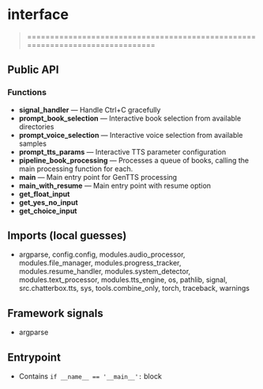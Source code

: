 # interface

> ==============================================================================

## Public API


### Functions
- **signal_handler** — Handle Ctrl+C gracefully
- **prompt_book_selection** — Interactive book selection from available directories
- **prompt_voice_selection** — Interactive voice selection from available samples
- **prompt_tts_params** — Interactive TTS parameter configuration
- **pipeline_book_processing** — Processes a queue of books, calling the main processing function for each.
- **main** — Main entry point for GenTTS processing
- **main_with_resume** — Main entry point with resume option
- **get_float_input**
- **get_yes_no_input**
- **get_choice_input**

## Imports (local guesses)
- argparse, config.config, modules.audio_processor, modules.file_manager, modules.progress_tracker, modules.resume_handler, modules.system_detector, modules.text_processor, modules.tts_engine, os, pathlib, signal, src.chatterbox.tts, sys, tools.combine_only, torch, traceback, warnings

## Framework signals
- argparse

## Entrypoint
- Contains `if __name__ == '__main__':` block